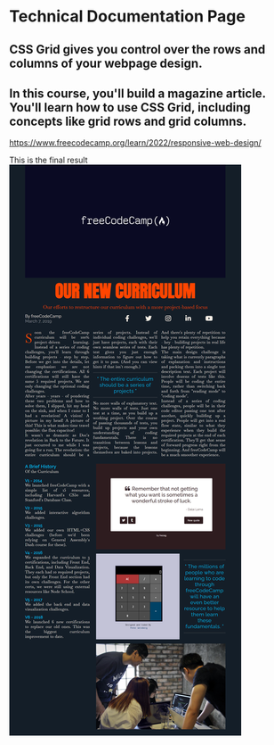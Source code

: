 # Technical Documentation Page
## CSS Grid gives you control over the rows and columns of your webpage design.

## In this course, you'll build a magazine article. You'll learn how to use CSS Grid, including concepts like grid rows and grid columns.
https://www.freecodecamp.org/learn/2022/responsive-web-design/

This is the final result<br>
<img src="/16. Learn CSS Grid by Building a Magazine/Final result.PNG">
